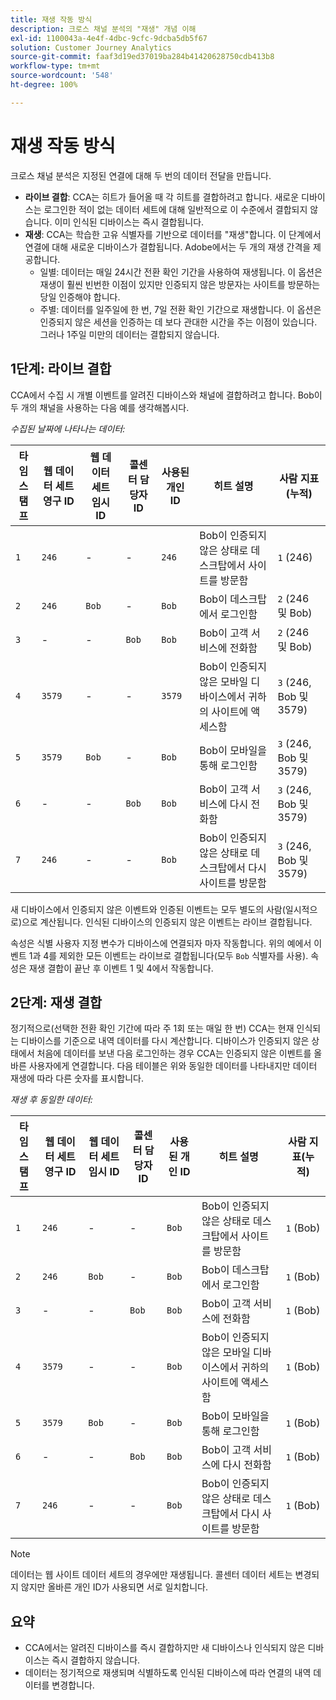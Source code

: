 ```yaml
---
title: 재생 작동 방식
description: 크로스 채널 분석의 "재생" 개념 이해
exl-id: 1100043a-4e4f-4dbc-9cfc-9dcba5db5f67
solution: Customer Journey Analytics
source-git-commit: faaf3d19ed37019ba284b41420628750cdb413b8
workflow-type: tm+mt
source-wordcount: '548'
ht-degree: 100%

---
```


# 재생 작동 방식

크로스 채널 분석은 지정된 연결에 대해 두 번의 데이터 전달을 만듭니다.

* **라이브 결합**: CCA는 히트가 들어올 때 각 히트를 결합하려고 합니다. 새로운 디바이스는 로그인한 적이 없는 데이터 세트에 대해 일반적으로 이 수준에서 결합되지 않습니다. 이미 인식된 디바이스는 즉시 결합됩니다.
* **재생**: CCA는 학습한 고유 식별자를 기반으로 데이터를 &quot;재생&quot;합니다. 이 단계에서 연결에 대해 새로운 디바이스가 결합됩니다. Adobe에서는 두 개의 재생 간격을 제공합니다.
   * 일별: 데이터는 매일 24시간 전환 확인 기간을 사용하여 재생됩니다. 이 옵션은 재생이 훨씬 빈번한 이점이 있지만 인증되지 않은 방문자는 사이트를 방문하는 당일 인증해야 합니다.
   * 주별: 데이터를 일주일에 한 번, 7일 전환 확인 기간으로 재생합니다. 이 옵션은 인증되지 않은 세션을 인증하는 데 보다 관대한 시간을 주는 이점이 있습니다. 그러나 1주일 미만의 데이터는 결합되지 않습니다.

## 1단계: 라이브 결합

CCA에서 수집 시 개별 이벤트를 알려진 디바이스와 채널에 결합하려고 합니다. Bob이 두 개의 채널을 사용하는 다음 예를 생각해봅시다.

*수집된 날짜에 나타나는 데이터:*

| 타임스탬프 | 웹 데이터 세트 영구 ID | 웹 데이터 세트 임시 ID | 콜센터 담당자 ID | 사용된 개인 ID | 히트 설명 | 사람 지표(누적) |
| --- | --- | --- | --- | --- | --- | --- |
| `1` | `246` | - | - | `246` | Bob이 인증되지 않은 상태로 데스크탑에서 사이트를 방문함 | `1` (246) |
| `2` | `246` | `Bob` | - | `Bob` | Bob이 데스크탑에서 로그인함 | `2` (246 및 Bob) |
| `3` | - | - | `Bob` | `Bob` | Bob이 고객 서비스에 전화함 | `2` (246 및 Bob) |
| `4` | `3579` | - | - | `3579` | Bob이 인증되지 않은 모바일 디바이스에서 귀하의 사이트에 액세스함 | `3` (246, Bob 및 3579) |
| `5` | `3579` | `Bob` | - | `Bob` | Bob이 모바일을 통해 로그인함 | `3` (246, Bob 및 3579) |
| `6` | - | - | `Bob` | `Bob` | Bob이 고객 서비스에 다시 전화함 | `3` (246, Bob 및 3579) |
| `7` | `246` | - | - | `Bob` | Bob이 인증되지 않은 상태로 데스크탑에서 다시 사이트를 방문함 | `3` (246, Bob 및 3579) |

새 디바이스에서 인증되지 않은 이벤트와 인증된 이벤트는 모두 별도의 사람(일시적으로)으로 계산됩니다. 인식된 디바이스의 인증되지 않은 이벤트는 라이브 결합됩니다.

속성은 식별 사용자 지정 변수가 디바이스에 연결되자 마자 작동합니다. 위의 예에서 이벤트 1과 4를 제외한 모든 이벤트는 라이브로 결합됩니다(모두 `Bob` 식별자를 사용). 속성은 재생 결합이 끝난 후 이벤트 1 및 4에서 작동합니다.

## 2단계: 재생 결합

정기적으로(선택한 전환 확인 기간에 따라 주 1회 또는 매일 한 번) CCA는 현재 인식되는 디바이스를 기준으로 내역 데이터를 다시 계산합니다. 디바이스가 인증되지 않은 상태에서 처음에 데이터를 보낸 다음 로그인하는 경우 CCA는 인증되지 않은 이벤트를 올바른 사용자에게 연결합니다. 다음 테이블은 위와 동일한 데이터를 나타내지만 데이터 재생에 따라 다른 숫자를 표시합니다.

*재생 후 동일한 데이터:*

| 타임스탬프 | 웹 데이터 세트 영구 ID | 웹 데이터 세트 임시 ID | 콜센터 담당자 ID | 사용된 개인 ID | 히트 설명 | 사람 지표(누적) |
| --- | --- | --- | --- | --- | --- | --- |
| `1` | `246` | - | - | `Bob` | Bob이 인증되지 않은 상태로 데스크탑에서 사이트를 방문함 | `1` (Bob) |
| `2` | `246` | `Bob` | - | `Bob` | Bob이 데스크탑에서 로그인함 | `1` (Bob) |
| `3` | - | - | `Bob` | `Bob` | Bob이 고객 서비스에 전화함 | `1` (Bob) |
| `4` | `3579` | - | - | `Bob` | Bob이 인증되지 않은 모바일 디바이스에서 귀하의 사이트에 액세스함 | `1` (Bob) |
| `5` | `3579` | `Bob` | - | `Bob` | Bob이 모바일을 통해 로그인함 | `1` (Bob) |
| `6` | - | - | `Bob` | `Bob` | Bob이 고객 서비스에 다시 전화함 | `1` (Bob) |
| `7` | `246` | - | - | `Bob` | Bob이 인증되지 않은 상태로 데스크탑에서 다시 사이트를 방문함 | `1` (Bob) |

>[!NOTE]
>
>데이터는 웹 사이트 데이터 세트의 경우에만 재생됩니다. 콜센터 데이터 세트는 변경되지 않지만 올바른 개인 ID가 사용되면 서로 일치합니다.

## 요약

* CCA에서는 알려진 디바이스를 즉시 결합하지만 새 디바이스나 인식되지 않은 디바이스는 즉시 결합하지 않습니다.
* 데이터는 정기적으로 재생되며 식별하도록 인식된 디바이스에 따라 연결의 내역 데이터를 변경합니다.
